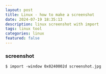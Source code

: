```yaml
---
layout: post
title: Linux - how to make a screenshot
date: 2024-07-19 18:35:13
description: linux screenshot with import 
tags: linux tool
categories: linux
featured: false
---
```


### screenshot

````markup
$ import -window 0x0240002d screenshot.jpg
````


